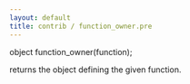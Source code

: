 ```yaml
---
layout: default
title: contrib / function_owner.pre
---
```


object function_owner(function);

returns the object defining the given function.
